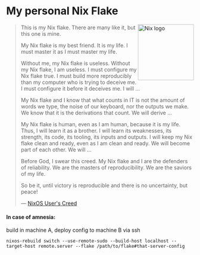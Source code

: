 # My personal Nix Flake

<img
src="https://raw.githubusercontent.com/NixOS/nixos-artwork/master/logo/nix-snowflake-colours.svg"
align="right" alt="Nix logo" width="150">

> This is my Nix flake. There are many like it, but this one is mine.
>
> My Nix flake is my best friend. It is my life. I must master it as I must
> master my life.
>
> Without me, my Nix flake is useless. Without my Nix flake, I am useless. I
> must configure my Nix flake true. I must build more reproducibly than my
> computer who is trying to deceive me. I must configure it before it deceives
> me. I will ...
>
> My Nix flake and I know that what counts in IT is not the amount of words we
> type, the noise of our keyboard, nor the outputs we make. We know that it is
> the derivations that count. We will derive ...
>
> My Nix flake is human, even as I am human, because it is my life. Thus, I
> will learn it as a brother. I will learn its weaknesses, its strength, its
> code, its tooling, its inputs and outputs. I will keep my Nix flake clean and
> ready, even as I am clean and ready. We will become part of each other. We
> will ...
>
> Before God, I swear this creed. My Nix flake and I are the defenders of
> reliability. We are the masters of reproducibility. We are the saviors of my
> life.
>
> So be it, until victory is reproducible and there is no uncertainty, but
> peace!
>
> — [NixOS User's Creed](https://github.com/ners/NixOS)

#### In case of amnesia:

build in machine A, deploy config to machine B via ssh

```
nixos-rebuild switch --use-remote-sudo --build-host localhost --target-host remote.server --flake /path/to/flake#that-server-config
```